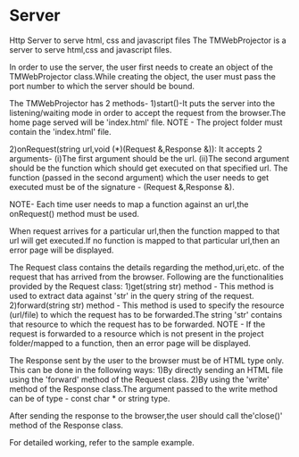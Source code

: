 # Server
Http Server to serve html, css and javascript files
The TMWebProjector is a server to serve html,css and javascript files.

In order to use the server, the user first needs to create an object of the 
TMWebProjector class.While creating the object, the user must pass the port number
to which the server should be bound.

The TMWebProjector has 2 methods-
1)start()-It puts the server into the listening/waiting mode in order to accept the
	request from the browser.The home page served will be 'index.html' file.
NOTE - The project folder must contain the 'index.html' file.

2)onRequest(string url,void (*)(Request &,Response &)):
	It accepts 2 arguments-
		(i)The first argument should be the url.
		(ii)The second argument should be the function which should get
			executed on that specified url.
		The function (passed in the second argument) which the user needs 
		to get executed must be of the signature - (Request &,Response &).

NOTE- Each time user needs to map a function against an url,the onRequest() method
	must be used.

When request arrives for a particular url,then the function mapped to that url will
get executed.If no function is mapped to that particular url,then an error page will
be displayed.


The Request class contains the details regarding the method,uri,etc. of the
request that has arrived from the browser.
Following are the functionalities provided by the Request class:
	1)get(string str) method - This method is used to extract data against 'str'
		in the query string of the request.
	2)forward(string str) method - This method is used to specify the resource
 		(url/file) to which the request has to be forwarded.The string 'str' 
		contains that resource to which the request has to be forwarded.
NOTE - If the request is forwarded to a resource which is not present in the project
folder/mapped to a function, then an error page will be displayed. 

The Response sent by the user to the browser must be of HTML type only.
This can be done in the following ways:
1)By directly sending an HTML file using the 'forward' method of the Request class.
2)By using the 'write' method of the Response class.The argument passed to the
	write method can be of type - const char * or string type.
	
After sending the response to the browser,the user should call the'close()' method 
of the Response class.

For detailed working, refer to the sample example.



